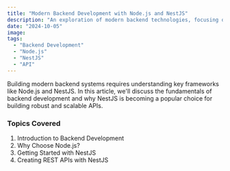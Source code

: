 ```yaml
---
title: "Modern Backend Development with Node.js and NestJS"
description: "An exploration of modern backend technologies, focusing on building scalable APIs with Node.js and NestJS."
date: "2024-10-05"
image:
tags:
  - "Backend Development"
  - "Node.js"
  - "NestJS"
  - "API"
---
```


Building modern backend systems requires understanding key frameworks like Node.js and NestJS. In this article, we'll discuss the fundamentals of backend development and why NestJS is becoming a popular choice for building robust and scalable APIs.

### Topics Covered

1. Introduction to Backend Development
2. Why Choose Node.js?
3. Getting Started with NestJS
4. Creating REST APIs with NestJS

